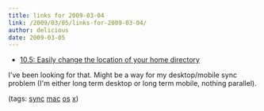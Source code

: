 ```yaml
---
title: links for 2009-03-04
link: /2009/03/05/links-for-2009-03-04/
author: delicious
date: 2009-03-05
---
```



* [10.5: Easily change the location of your home directory](http://www.macosxhints.com/article.php?story=20071025220746340)

I've been looking for that. Might be a way for my desktop/mobile sync problem (I'm either long term desktop or long term mobile, nothing parallel).

(tags: [sync](http://delicious.com/sok/sync) [mac](http://delicious.com/sok/mac) [os](http://delicious.com/sok/os) [x](http://delicious.com/sok/x))
